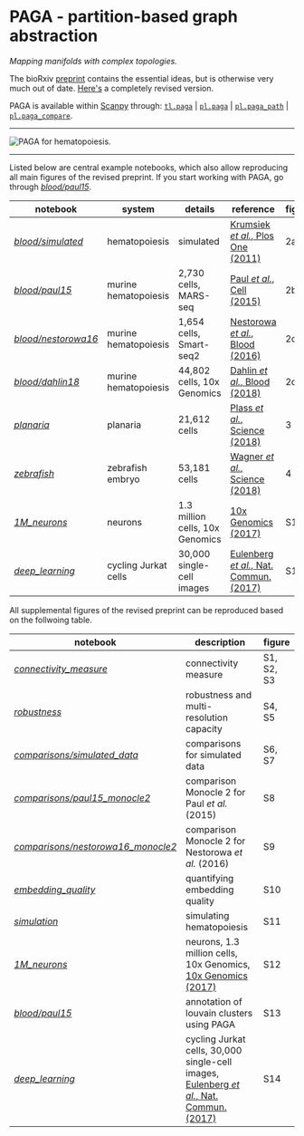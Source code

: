 # PAGA - partition-based graph abstraction

*Mapping manifolds with complex topologies.*

The bioRxiv [preprint](https://doi.org/10.1101/208819) contains the essential ideas, but is otherwise very much out of date. [Here's](https://rawgit.com/falexwolf/paga_paper/master/paga.pdf) a completely revised version.

PAGA is available within [Scanpy](https://scanpy.readthedocs.io) through: [`tl.paga`](https://scanpy.readthedocs.io/en/latest/api/scanpy.api.tl.paga.html) | [`pl.paga`](https://scanpy.readthedocs.io/en/latest/api/scanpy.api.pl.paga.html) | [`pl.paga_path`](https://scanpy.readthedocs.io/en/latest/api/scanpy.api.pl.paga_path.html) | [`pl.paga_compare`](https://scanpy.readthedocs.io/en/latest/api/scanpy.api.pl.paga_compare.html).

---

![PAGA for hematopoiesis.](https://falexwolf.de/img/paga_figure2.png "PAGA for hematopoiesis.")

---

Listed below are central example notebooks, which also allow reproducing all main figures of the revised preprint. If you start working with PAGA, go through [*blood/paul15*](https://nbviewer.jupyter.org/github/theislab/paga/blob/master/blood/paul15/paul15.ipynb).

notebook       | system         | details  | reference | figure
---------------| ---------------| ---------| ----------| ------
[*blood/simulated*](https://nbviewer.jupyter.org/github/theislab/paga/blob/master/blood/simulated/simulated.ipynb) | hematopoiesis | simulated | [Krumsiek *et al.*, Plos One (2011)](https://doi.org/10.1371/journal.pone.0022649) | 2a
[*blood/paul15*](https://nbviewer.jupyter.org/github/theislab/paga/blob/master/blood/paul15/paul15.ipynb) | murine hematopoiesis | 2,730 cells, MARS-seq | [Paul *et al.*, Cell (2015)](https://doi.org/10.1016/j.cell.2015.11.013) | 2b
[*blood/nestorowa16*](https://nbviewer.jupyter.org/github/theislab/paga/blob/master/blood/nestorowa16/nestorowa16.ipynb) | murine hematopoiesis | 1,654 cells, Smart-seq2 | [Nestorowa *et al.*, Blood (2016)](https://doi.org/10.1182/blood-2016-05-716480) | 2c
[*blood/dahlin18*](https://nbviewer.jupyter.org/github/theislab/paga/blob/master/blood/dahlin18/dahlin18.ipynb) | murine hematopoiesis | 44,802 cells, 10x Genomics | [Dahlin *et al.*, Blood (2018)](https://doi.org/10.1182/blood-2017-12-821413) | 2d
[*planaria*](https://nbviewer.jupyter.org/github/theislab/paga/blob/master/planaria/planaria.ipynb) | planaria | 21,612 cells | [Plass *et al.*, Science (2018)](https://doi.org/10.1126/science.aaq1723) | 3
[*zebrafish*](https://nbviewer.jupyter.org/github/theislab/paga/blob/master/zebrafish/zebrafish.ipynb) | zebrafish embryo | 53,181 cells |  [Wagner *et al.*, Science (2018)](https://doi.org/10.1126/science.aar4362) | 4
[*1M_neurons*](https://github.com/theislab/scanpy_usage/blob/master/170522_visualizing_one_million_cells/logfile_1.3M.txt) | neurons | 1.3 million cells, 10x Genomics | [10x Genomics (2017)](https://support.10xgenomics.com/single-cell-gene-expression/datasets/1M_neurons) | S12
[*deep_learning*](https://nbviewer.jupyter.org/github/theislab/paga/blob/master/deep_learning/deep_learning.ipynb) | cycling Jurkat cells | 30,000 single-cell images |  [Eulenberg *et al.*, Nat. Commun. (2017)](https://doi.org/10.1038/s41467-017-00623-3) | S14

All supplemental figures of the revised preprint can be reproduced based on the follwoing table.

notebook       |  description | figure
---------------|  ----------| ------
[*connectivity_measure*](https://nbviewer.jupyter.org/github/theislab/paga/blob/master/connectivity_measure/connectivity_measure.ipynb) | connectivity measure | S1, S2, S3
[*robustness*](https://nbviewer.jupyter.org/github/theislab/paga/blob/master/robustness) | robustness and multi-resolution capacity | S4, S5
[*comparisons/simulated_data*](https://nbviewer.jupyter.org/github/theislab/paga/blob/master/comparisons/simulated_data) | comparisons for simulated data | S6, S7
[*comparisons/paul15_monocle2*](https://nbviewer.jupyter.org/github/theislab/paga/blob/master/comparisons/paul15_monocle2) | comparison Monocle 2 for Paul *et al.* (2015) | S8
[*comparisons/nestorowa16_monocle2*](https://nbviewer.jupyter.org/github/theislab/paga/blob/master/comparisons/nestorowa16_monocle2) | comparison Monocle 2 for Nestorowa *et al.* (2016) | S9
[*embedding_quality*](https://nbviewer.jupyter.org/github/theislab/paga/blob/master/embedding_quality/embedding_quality.ipynb) | quantifying embedding quality | S10
[*simulation*](https://nbviewer.jupyter.org/github/theislab/paga/blob/master/blood/simulated/simulated.ipynb) | simulating hematopoiesis | S11
[*1M_neurons*](https://github.com/theislab/scanpy_usage/blob/master/170522_visualizing_one_million_cells/logfile_1.3M.txt) | neurons, 1.3 million cells, 10x Genomics, [10x Genomics (2017)](https://support.10xgenomics.com/single-cell-gene-expression/datasets/1M_neurons) | S12
[*blood/paul15*](https://nbviewer.jupyter.org/github/theislab/paga/blob/master/blood/paul15/paul15.ipynb) | annotation of louvain clusters using PAGA | S13
[*deep_learning*](https://nbviewer.jupyter.org/github/theislab/paga/blob/master/deep_learning/deep_learning.ipynb) | cycling Jurkat cells, 30,000 single-cell images, [Eulenberg *et al.*, Nat. Commun. (2017)](https://doi.org/10.1038/s41467-017-00623-3) | S14
